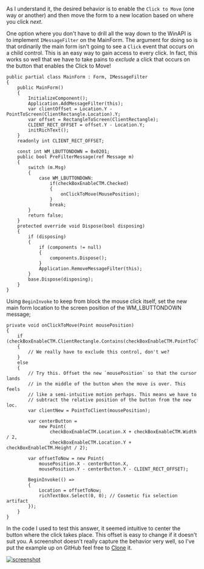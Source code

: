 As I understand it, the desired behavior is to enable the `Click to Move` (one way or another) and then move the form to a new location based on where you click _next_. 

One option where you don't have to drill all the way down to the WinAPI is to implement `IMessageFilter` on the MainForm. The argument for doing so is that ordinarily the main form isn't going to see a `Click` event that occurs on a child control. This is an easy way to gain access to every click. In fact, this works so well that we have to take pains to _exclude_ a click that occurs on the button that enables the Click to Move!

    public partial class MainForm : Form, IMessageFilter
    {
        public MainForm()
        {
            InitializeComponent();
            Application.AddMessageFilter(this);
            var clientOffset = Location.Y - PointToScreen(ClientRectangle.Location).Y;
            var offset = RectangleToScreen(ClientRectangle);
            CLIENT_RECT_OFFSET = offset.Y - Location.Y;
            initRichText();
        }
        readonly int CLIENT_RECT_OFFSET;

        const int WM_LBUTTONDOWN = 0x0201;
        public bool PreFilterMessage(ref Message m)
        {
            switch (m.Msg)
            {
                case WM_LBUTTONDOWN:
                    if(checkBoxEnableCTM.Checked)
                    {
                        onClickToMove(MousePosition);
                    }
                    break;
            }
            return false;
        }
        protected override void Dispose(bool disposing)
        {
            if (disposing)
            {
                if (components != null)
                {
                    components.Dispose();
                }
                Application.RemoveMessageFilter(this);
            }
            base.Dispose(disposing);
        }
    }

Using `BeginInvoke` to keep from block the mouse click itself, set the new main form location to the screen position of the WM_LBUTTONDOWN message;

    private void onClickToMove(Point mousePosition)
    {
        if (checkBoxEnableCTM.ClientRectangle.Contains(checkBoxEnableCTM.PointToClient(mousePosition)))
        {
            // We really have to exclude this control, don't we?
        }
        else
        {
            // Try this. Offset the new `mousePosition` so that the cursor lands
            // in the middle of the button when the move is over. This feels
            // like a semi-intuitive motion perhaps. This means we have to
            // subtract the relative position of the button from the new loc.
            var clientNew = PointToClient(mousePosition);

            var centerButton =
                new Point(
                    checkBoxEnableCTM.Location.X + checkBoxEnableCTM.Width / 2,
                    checkBoxEnableCTM.Location.Y + checkBoxEnableCTM.Height / 2);

            var offsetToNow = new Point(
                mousePosition.X - centerButton.X,
                mousePosition.Y - centerButton.Y - CLIENT_RECT_OFFSET);

            BeginInvoke(() =>
            {
                Location = offsetToNow;                    
                richTextBox.Select(0, 0); // Cosmetic fix selection artifact
            });
        }
    }

In the code I used to test this answer, it seemed intuitive to center the button where the click takes place. This offset is easy to change if it doesn't suit you. A screenshot doesn't really capture the behavior very well, so I've put the example up on GitHub feel free to [Clone](https://github.com/IVSoftware/move-with-mouse-click.git) it.


[![screenshot][1]][1]


  [1]: https://i.stack.imgur.com/r4b3S.png